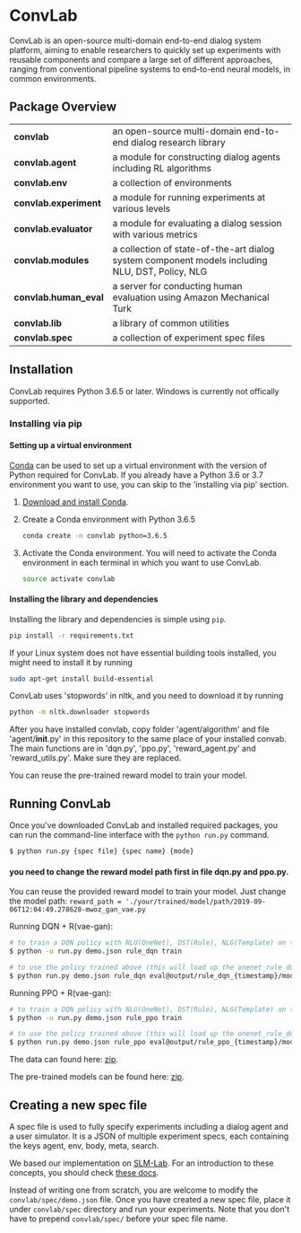 # ConvLab
ConvLab is an open-source multi-domain end-to-end dialog system platform, aiming to enable researchers to quickly set up experiments with reusable components and compare a large set of different approaches, ranging from conventional pipeline systems to end-to-end neural models, in common environments.

## Package Overview
<table>
<tr>
    <td><b> convlab </b></td>
    <td> an open-source multi-domain end-to-end dialog research library </td>
</tr>
<tr>
    <td><b> convlab.agent </b></td>
    <td> a module for constructing dialog agents including RL algorithms </td>
</tr>
<tr>
    <td><b> convlab.env </b></td>
    <td> a collection of environments </td>
</tr>
<tr>
    <td><b> convlab.experiment </b></td>
    <td> a module for running experiments at various levels </td>
</tr>
<tr>
    <td><b> convlab.evaluator </b></td>
    <td> a module for evaluating a dialog session with various metrics </td>
</tr>
<tr>
    <td><b> convlab.modules </b></td>
    <td> a collection of state-of-the-art dialog system component models including NLU, DST, Policy, NLG </td>
</tr>
<tr>
    <td><b> convlab.human_eval </b></td>
    <td> a server for conducting human evaluation using Amazon Mechanical Turk </td>
</tr>
<tr>
    <td><b> convlab.lib </b></td>
    <td> a library of common utilities </td>
</tr>
<tr>
    <td><b> convlab.spec </b></td>
    <td> a collection of experiment spec files </td>
</tr>
</table>

## Installation
ConvLab requires Python 3.6.5 or later. Windows is currently not offically supported.

### Installing via pip

#### Setting up a virtual environment

[Conda](https://conda.io/) can be used to set up a virtual environment with the
version of Python required for ConvLab.  If you already have a Python 3.6 or 3.7
environment you want to use, you can skip to the 'installing via pip' section.

1.  [Download and install Conda](https://conda.io/docs/download.html).

2.  Create a Conda environment with Python 3.6.5

    ```bash
    conda create -n convlab python=3.6.5
    ```

3.  Activate the Conda environment. You will need to activate the Conda environment in each terminal in which you want to use ConvLab.

    ```bash
    source activate convlab
    ```

#### Installing the library and dependencies

Installing the library and dependencies is simple using `pip`.

   ```bash
   pip install -r requirements.txt
   ```
If your Linux system does not have essential building tools installed, you might need to install it by running
 ```bash
 sudo apt-get install build-essential
 ```
ConvLab uses 'stopwords' in nltk, and you need to download it by running
```bash
python -m nltk.downloader stopwords
```

After you have installed convlab, copy folder 'agent/algorithm' and file 'agent/__init__.py' in this repository to the same place of your installed convab. The main functions are in 'dqn.py', 'ppo.py', 'reward_agent.py' and 'reward_utils.py'. Make sure they are replaced.


You can reuse the pre-trained reward model to train your model. 


## Running ConvLab
Once you've downloaded ConvLab and installed required packages, you can run the command-line interface with the `python run.py` command.
```bash
$ python run.py {spec file} {spec name} {mode}
```

#### you need to change the reward model path first in file dqn.py and ppo.py. 
You can reuse the provided reward model to train your model. Just change the model path: `reward_path = './your/trained/model/path/2019-09-06T12:04:49.278628-mwoz_gan_vae.py`

Running DQN + R(vae-gan):
```bash
# to train a DQN policy with NLU(OneNet), DST(Rule), NLG(Template) on the MultiWOZ environment
$ python -u run.py demo.json rule_dqn train

# to use the policy trained above (this will load up the onenet_rule_dqn_template_t0_s0_*.pt files under the output/onenet_rule_dqn_template_{timestamp}/model directory)
$ python run.py demo.json rule_dqn eval@output/rule_dqn_{timestamp}/model/rule_dqn_t0_s0
```



Running PPO + R(vae-gan):
```bash
# to train a DQN policy with NLU(OneNet), DST(Rule), NLG(Template) on the MultiWOZ environment
$ python -u run.py demo.json rule_ppo train

# to use the policy trained above (this will load up the onenet_rule_dqn_template_t0_s0_*.pt files under the output/onenet_rule_dqn_template_{timestamp}/model directory)
$ python run.py demo.json rule_ppo eval@output/rule_ppo_{timestamp}/model/rule_ppo_t0_s0
```

The data can found here: [zip](https://drive.google.com/file/d/16BbNowEfSUZTRO0BqDbTGeg5ZBKq7xkE/view?usp=sharing).



The pre-trained models can be found here: [zip](https://drive.google.com/file/d/1RdcG4nHlS4NqDtNWUscTU-mp4NZyWwOA/view?usp=sharing).

## Creating a new spec file
A spec file is used to fully specify experiments including a dialog agent and a user simulator. It is a JSON of multiple experiment specs, each containing the keys agent, env, body, meta, search.

We based our implementation on [SLM-Lab](https://github.com/kengz/SLM-Lab/tree/master/slm_lab). For an introduction to these concepts, you should check [these docs](https://kengz.gitbooks.io/slm-lab/content/).

Instead of writing one from scratch, you are welcome to modify the `convlab/spec/demo.json` file. Once you have created a new spec file, place it under `convlab/spec` directory and run your experiments. Note that you don't have to prepend `convlab/spec/` before your spec file name.


